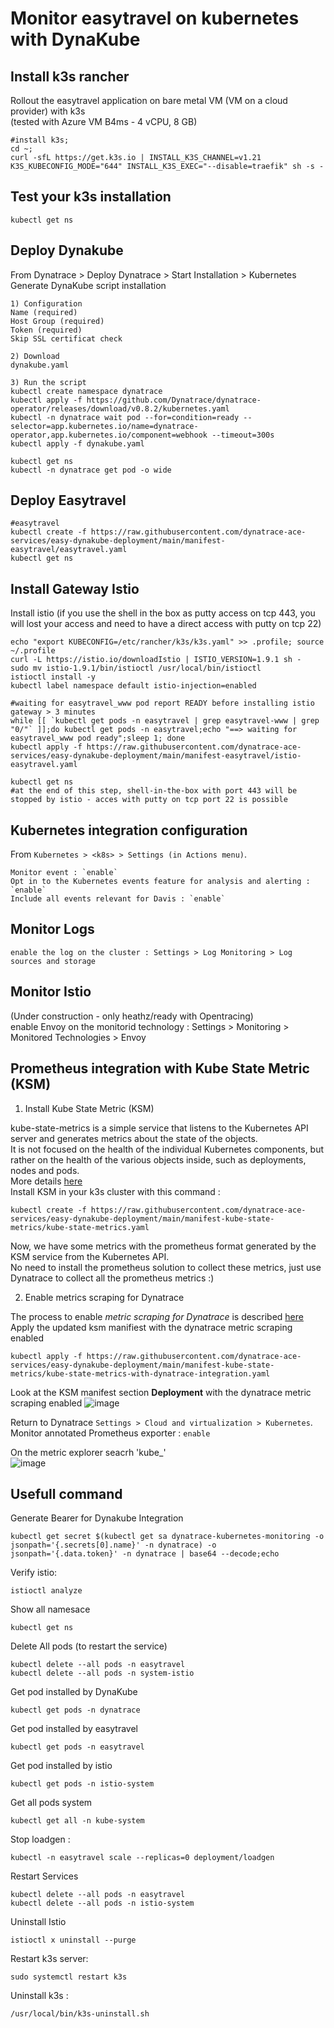 # Monitor easytravel on kubernetes with DynaKube

## Install k3s rancher
Rollout the easytravel application on bare metal VM (VM on a cloud provider) with k3s  
(tested with Azure VM B4ms - 4 vCPU, 8 GB)  

    #install k3s;
    cd ~;
    curl -sfL https://get.k3s.io | INSTALL_K3S_CHANNEL=v1.21 K3S_KUBECONFIG_MODE="644" INSTALL_K3S_EXEC="--disable=traefik" sh -s -

## Test your k3s installation  
    
    kubectl get ns

## Deploy Dynakube
From Dynatrace > Deploy Dynatrace > Start Installation > Kubernetes
Generate DynaKube script installation 
    
    1) Configuration
    Name (required)
    Host Group (required)
    Token (required)
    Skip SSL certificat check 
    
    2) Download
    dynakube.yaml
    
    3) Run the script 
    kubectl create namespace dynatrace
    kubectl apply -f https://github.com/Dynatrace/dynatrace-operator/releases/download/v0.8.2/kubernetes.yaml
    kubectl -n dynatrace wait pod --for=condition=ready --selector=app.kubernetes.io/name=dynatrace-operator,app.kubernetes.io/component=webhook --timeout=300s
    kubectl apply -f dynakube.yaml

    kubectl get ns
    kubectl -n dynatrace get pod -o wide

## Deploy Easytravel
    #easytravel
    kubectl create -f https://raw.githubusercontent.com/dynatrace-ace-services/easy-dynakube-deployment/main/manifest-easytravel/easytravel.yaml
    kubectl get ns

## Install Gateway Istio 
Install istio (if you use the shell in the box as putty access on tcp 443, you will lost your access and need to have a direct access with putty on tcp 22)

    echo "export KUBECONFIG=/etc/rancher/k3s/k3s.yaml" >> .profile; source ~/.profile
    curl -L https://istio.io/downloadIstio | ISTIO_VERSION=1.9.1 sh -
    sudo mv istio-1.9.1/bin/istioctl /usr/local/bin/istioctl
    istioctl install -y
    kubectl label namespace default istio-injection=enabled

    #waiting for easytravel_www pod report READY before installing istio gateway > 3 minutes
    while [[ `kubectl get pods -n easytravel | grep easytravel-www | grep "0/"` ]];do kubectl get pods -n easytravel;echo "==> waiting for easytravel_www pod ready";sleep 1; done
    kubectl apply -f https://raw.githubusercontent.com/dynatrace-ace-services/easy-dynakube-deployment/main/manifest-easytravel/istio-easytravel.yaml
   
    kubectl get ns
    #at the end of this step, shell-in-the-box with port 443 will be stopped by istio - acces with putty on tcp port 22 is possible
    
## Kubernetes integration configuration
From `Kubernetes > <k8s> > Settings (in Actions menu)`. 

    Monitor event : `enable`  
    Opt in to the Kubernetes events feature for analysis and alerting : `enable`  
    Include all events relevant for Davis : `enable`  
        
## Monitor Logs

    enable the log on the cluster : Settings > Log Monitoring > Log sources and storage 

## Monitor Istio
   
   (Under construction - only heathz/ready with Opentracing)  
   enable Envoy on the monitorid technology : Settings > Monitoring > Monitored Technologies > Envoy


## Prometheus integration with Kube State Metric (KSM)   

1) Install Kube State Metric (KSM) 

kube-state-metrics is a simple service that listens to the Kubernetes API server and generates metrics about the state of the objects.    
It is not focused on the health of the individual Kubernetes components, but rather on the health of the various objects inside, such as deployments, nodes and pods.   
More details [here](https://github.com/kubernetes/kube-state-metrics)  
Install KSM in your k3s cluster with this command :   

    kubectl create -f https://raw.githubusercontent.com/dynatrace-ace-services/easy-dynakube-deployment/main/manifest-kube-state-metrics/kube-state-metrics.yaml  

Now, we have some metrics with the prometheus format generated by the KSM service from the Kubernetes API.    
No need to install the prometheus solution to collect these metrics, just use Dynatrace to collect all the prometheus metrics :)  

  2) Enable metrics scraping for Dynatrace  

The process to enable *metric scraping for Dynatrace* is described [here](https://www.dynatrace.com/support/help/shortlink/monitor-prometheus-metrics#enable-metrics-scraping-required)   
Apply the updated ksm manifiest with the dynatrace metric scraping enabled 

    kubectl apply -f https://raw.githubusercontent.com/dynatrace-ace-services/easy-dynakube-deployment/main/manifest-kube-state-metrics/kube-state-metrics-with-dynatrace-integration.yaml  

Look at the KSM manifest section **Deployment** with the dynatrace metric scraping enabled
![image](https://user-images.githubusercontent.com/40337213/145271037-41097192-6143-47f7-a8d7-43fcef53488b.png)  


   Return to Dynatrace  `Settings > Cloud and virtualization > Kubernetes`.   
        Monitor annotated Prometheus exporter : `enable`   
        
   On the metric explorer seacrh 'kube_'   
   ![image](https://user-images.githubusercontent.com/40337213/145270856-e741523b-fc47-430d-b257-526648052241.png)    


## Usefull command
Generate Bearer for Dynakube Integration

    kubectl get secret $(kubectl get sa dynatrace-kubernetes-monitoring -o jsonpath='{.secrets[0].name}' -n dynatrace) -o jsonpath='{.data.token}' -n dynatrace | base64 --decode;echo

Verify istio:

    istioctl analyze
    
Show all namesace

    kubectl get ns
    
Delete All pods (to restart the service)

    kubectl delete --all pods -n easytravel
    kubectl delete --all pods -n system-istio
    
Get pod installed by DynaKube

    kubectl get pods -n dynatrace

Get pod installed by easytravel

    kubectl get pods -n easytravel

Get pod installed by istio

    kubectl get pods -n istio-system

Get all pods system

    kubectl get all -n kube-system
    
Stop loadgen : 

    kubectl -n easytravel scale --replicas=0 deployment/loadgen

Restart Services 

    kubectl delete --all pods -n easytravel
    kubectl delete --all pods -n istio-system

Uninstall Istio

    istioctl x uninstall --purge

Restart k3s server:

    sudo systemctl restart k3s
    
Uninstall k3s :

    /usr/local/bin/k3s-uninstall.sh
